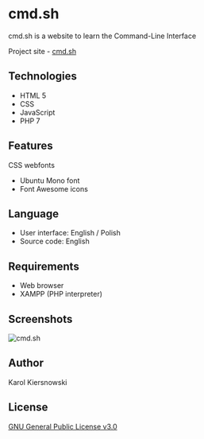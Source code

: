 cmd.sh
======
cmd.sh is a website to learn the Command-Line Interface

Project site - [cmd.sh](http://karol-kiersnowski.prv.pl/projects/cmd)

Technologies
------------
* HTML 5
* CSS
* JavaScript
* PHP 7


Features
--------
CSS webfonts
* Ubuntu Mono font
* Font Awesome icons

Language
--------
* User interface: English / Polish
* Source code: English

Requirements
------------
* Web browser
* XAMPP (PHP interpreter)

Screenshots
-----------
![cmd.sh](http://karol-kiersnowski.prv.pl/projects/cmd.png)

Author
------
Karol Kiersnowski

License
-------
[GNU General Public License v3.0](https://github.com/kargol92/cmd.sh/blob/master/LICENSE)

